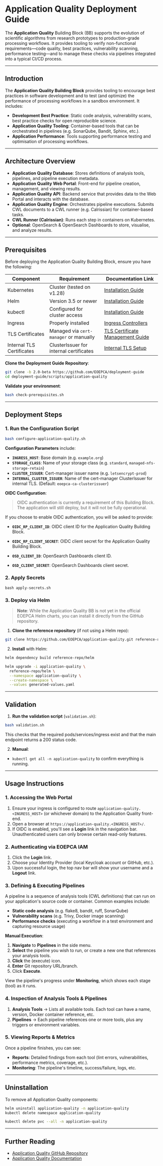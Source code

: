 # Application Quality Deployment Guide

The **Application Quality** Building Block (BB) supports the evolution of scientific algorithms from research prototypes to production-grade processing workflows. It provides tooling to verify non-functional requirements—code quality, best practices, vulnerability scanning, performance testing—and to manage these checks via pipelines integrated into a typical CI/CD process.

---

## Introduction

The **Application Quality Building Block** provides tooling to encourage best practices in software development and to test (and optimize) the performance of processing workflows in a sandbox environment. It includes:

- **Development Best Practice**: Static code analysis, vulnerability scans, best practice checks for open reproducible science.
- **Application Quality Tooling**: Container-based tools that can be orchestrated in pipelines (e.g. SonarQube, Bandit, Sphinx, etc.).
- **Application Performance**: Tools supporting performance testing and optimisation of processing workflows.

---

## Architecture Overview

- **Application Quality Database**: Stores definitions of analysis tools, pipelines, and pipeline execution metadata.
- **Application Quality Web Portal**: Front-end for pipeline creation, management, and viewing results.
- **Application Quality API**: Backend service that provides data to the Web Portal and interacts with the database.
- **Application Quality Engine**: Orchestrates pipeline executions. Submits CWL documents to a CWL runner (e.g. Calrissian) for container-based tasks.
- **CWL Runner (Calrissian)**: Runs each step in containers on Kubernetes.
- **Optional**: OpenSearch & OpenSearch Dashboards to store, visualise, and analyze results.

---

## Prerequisites

Before deploying the Application Quality Building Block, ensure you have the following:

| Component        | Requirement                            | Documentation Link                                                                                  |
| ---------------- | -------------------------------------- | --------------------------------------------------------------------------------------------------- |
| Kubernetes       | Cluster (tested on v1.28)              | [Installation Guide](../prerequisites/kubernetes.md)                                               |
| Helm             | Version 3.5 or newer                   | [Installation Guide](https://helm.sh/docs/intro/install/)                                           |
| kubectl          | Configured for cluster access          | [Installation Guide](https://kubernetes.io/docs/tasks/tools/)                                       |
| Ingress          | Properly installed                     | [Ingress Controllers](../prerequisites/ingress-controller.md) |
| TLS Certificates | Managed via `cert-manager` or manually | [TLS Certificate Management Guide](../prerequisites/tls.md)                                   |
| Internal TLS Certificates   | ClusterIssuer for internal certificates | [Internal TLS Setup](../prerequisites/tls.md#internal-tls) |

**Clone the Deployment Guide Repository**:

```bash
git clone -b 2.0-beta https://github.com/EOEPCA/deployment-guide
cd deployment-guide/scripts/application-quality
```

**Validate your environment**:

```bash
bash check-prerequisites.sh
```

---

## Deployment Steps

### 1. Run the Configuration Script

```bash
bash configure-application-quality.sh
```

**Configuration Parameters** include:

- **`INGRESS_HOST`**: Base domain (e.g. `example.org`)
- **`STORAGE_CLASS`**: Name of your storage class (e.g. `standard`, `managed-nfs-storage-retain`)
- **`CLUSTER_ISSUER`**: Cert-manager issuer name (e.g. `letsencrypt-prod`)
- **`INTERNAL_CLUSTER_ISSUER`**: Name of the cert-manager ClusterIssuer for internal TLS. (Default: `eoepca-ca-clusterissuer`)

**OIDC Configuration**:

> OIDC authentication is currently a requirement of this Building Block. The application will still deploy, but it will not be fully operational.

If you choose to enable OIDC authentication, you will be asked to provide:

- **`OIDC_RP_CLIENT_ID`**: OIDC client ID for the Application Quality Building Block.
- **`OIDC_RP_CLIENT_SECRET`**: OIDC client secret for the Application Quality Building Block.

- **`OSD_CLIENT_ID`**: OpenSearch Dashboards client ID.
- **`OSD_CLIENT_SECRET`**: OpenSearch Dashboards client secret.

### 2. Apply Secrets

```
bash apply-secrets.sh
```


### 3. Deploy via Helm

> **Note**: While the Application Quality BB is not yet in the official EOEPCA Helm charts, you can install it directly from the GitHub repository.

1. **Clone the reference repository** (if not using a Helm repo):
    
```bash
git clone https://github.com/EOEPCA/application-quality.git reference-repo
```
    
2. **Install** with Helm:
    
```bash
helm dependency build reference-repo/helm

helm upgrade -i application-quality \
  reference-repo/helm \
  --namespace application-quality \
  --create-namespace \
  --values generated-values.yaml
```
    
---

## Validation

1. **Run the validation script** (`validation.sh`):
    
```bash
bash validation.sh
```

This checks that the required pods/services/ingress exist and that the main endpoint returns a 200 status code.

2. **Manual**:
    
- `kubectl get all -n application-quality` to confirm everything is running.

---

## Usage Instructions

### 1. Accessing the Web Portal

1. Ensure your ingress is configured to route `application-quality.<INGRESS_HOST>` (or whichever domain) to the Application Quality front-end.
2. Open a browser at `https://application-quality.<INGRESS_HOST>/`.
3. If OIDC is enabled, you'll see a **Login** link in the navigation bar. Unauthenticated users can only browse certain read-only features.

### 2. Authenticating via EOEPCA IAM

1. Click the **Login** link.
2. Choose your Identity Provider (local Keycloak account or GitHub, etc.).
3. Upon successful login, the top nav bar will show your username and a **Logout** link.

### 3. Defining & Executing Pipelines

A pipeline is a sequence of analysis tools (CWL definitions) that can run on your application's source code or container. Common examples include:

- **Static code analysis** (e.g. flake8, bandit, ruff, SonarQube)
- **Vulnerability scans** (e.g. Trivy, Docker image scanning)
- **Performance checks** (executing a workflow in a test environment and capturing resource usage)

**Manual Execution**:

1. **Navigate** to **Pipelines** in the side menu.
2. **Select** the pipeline you wish to run, or create a new one that references your analysis tools.
3. **Click** the (execute) icon.
4. **Enter** Git repository URL/branch.
5. Click **Execute**.

View the pipeline's progress under **Monitoring**, which shows each stage (tool) as it runs.

### 4. Inspection of Analysis Tools & Pipelines

1. **Analysis Tools** → Lists all available tools. Each tool can have a name, version, Docker container reference, etc.
2. **Pipelines** → Each pipeline references one or more tools, plus any triggers or environment variables.

### 5. Viewing Reports & Metrics

Once a pipeline finishes, you can see:

- **Reports**: Detailed findings from each tool (lint errors, vulnerabilities, performance metrics, coverage, etc.).
- **Monitoring**: The pipeline's timeline, success/failure, logs, etc.

---

## Uninstallation

To remove all Application Quality components:

```bash
helm uninstall application-quality -n application-quality
kubectl delete namespace application-quality
```

```bash
kubectl delete pvc --all -n application-quality
```

---

## Further Reading

- [Application Quality GitHub Repository](https://github.com/EOEPCA/application-quality)
- [Application Quality Documentation](https://eoepca.readthedocs.io/projects/application-quality/en/latest/)
